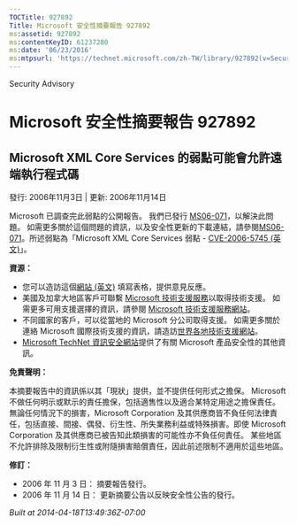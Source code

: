 ```yaml
---
TOCTitle: 927892
Title: Microsoft 安全性摘要報告 927892
ms:assetid: 927892
ms:contentKeyID: 61237280
ms:date: '06/23/2016'
ms:mtpsurl: 'https://technet.microsoft.com/zh-TW/library/927892(v=Security.10)'
---
```


Security Advisory

Microsoft 安全性摘要報告 927892
===============================

Microsoft XML Core Services 的弱點可能會允許遠端執行程式碼
----------------------------------------------------------

發行: 2006年11月3日 | 更新: 2006年11月14日

Microsoft 已調查完此弱點的公開報告。 我們已發行 [MS06-071](http://technet.microsoft.com/security/bulletin/ms06-071)，以解決此問題。 如需更多關於這個問題的資訊，以及安全性更新的下載連結，請參閱[MS06-071](http://technet.microsoft.com/security/bulletin/ms06-071)。所述弱點為「Microsoft XML Core Services 弱點 - [CVE-2006-5745 (英文)](http://www.cve.mitre.org/cgi-bin/cvename.cgi?name=cve-2006-5745)」。

**資源：**

-   您可以造訪這個[網站 (英文)](https://support.microsoft.com/common/survey.aspx?scid=sw;en;1257&amp;showpage=1&amp;ws=technet&amp;sd=tech) 填寫表格，提供意見反應。
-   美國及加拿大地區客戶可聯繫 [Microsoft 技術支援服務](http://go.microsoft.com/fwlink/?linkid=21131)以取得技術支援。 如需更多可用支援選擇的資訊，請參閱 [Microsoft 技術支援服務網站](http://support.microsoft.com/)。
-   不同國家的客戶，可以從當地的 Microsoft 分公司取得支援。 如需更多關於連絡 Microsoft 國際技術支援的資訊，請造訪[世界各地技術支援網站](http://go.microsoft.com/fwlink/?linkid=21155)。
-   [Microsoft TechNet 資訊安全網站](http://www.microsoft.com/taiwan/technet/security/default.mspx)提供了有關 Microsoft 產品安全性的其他資訊。

**免責聲明：**

本摘要報告中的資訊係以其「現狀」提供，並不提供任何形式之擔保。 Microsoft 不做任何明示或默示的責任擔保，包括適售性以及適合某特定用途之擔保責任。 無論任何情況下的損害，Microsoft Corporation 及其供應商皆不負任何法律責任，包括直接、間接、偶發、衍生性、所失業務利益或特殊損害。即使 Microsoft Corporation 及其供應商已被告知此類損害的可能性亦不負任何責任。 某些地區不允許排除及限制衍生性或附隨損害賠償責任，因此前述限制不適用於這些地區。

**修訂：**

-   2006 年 11 月 3 日： 摘要報告發行。
-   2006 年 11 月 14 日： 更新摘要公告以反映安全性公告的發行。

*Built at 2014-04-18T13:49:36Z-07:00*
